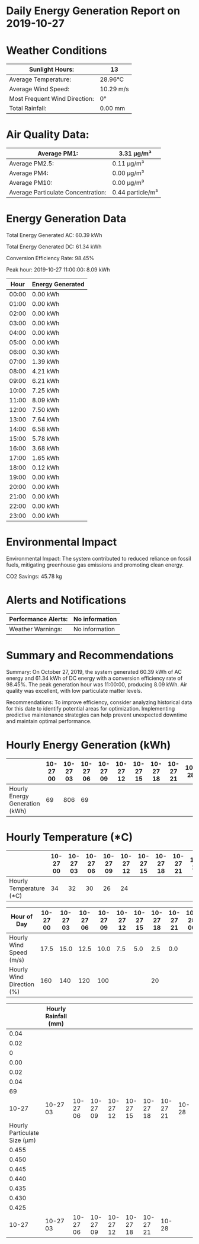 # Daily Energy Generation Report on 2019-10-27

# Weather Conditions

|Sunlight Hours:|13|
|---|---|
|Average Temperature:|28.96°C|
|Average Wind Speed:|10.29 m/s|
|Most Frequent Wind Direction:|0°|
|Total Rainfall:|0.00 mm|

# Air Quality Data:

|Average PM1:|3.31 μg/m³|
|---|---|
|Average PM2.5:|0.11 μg/m³|
|Average PM4:|0.00 μg/m³|
|Average PM10:|0.00 μg/m³|
|Average Particulate Concentration:|0.44 particle/m³|

# Energy Generation Data

Total Energy Generated AC: 60.39 kWh

Total Energy Generated DC: 61.34 kWh

Conversion Efficiency Rate: 98.45%

Peak hour: 2019-10-27 11:00:00: 8.09 kWh

|Hour|Energy Generated|
|---|---|
|00:00|0.00 kWh|
|01:00|0.00 kWh|
|02:00|0.00 kWh|
|03:00|0.00 kWh|
|04:00|0.00 kWh|
|05:00|0.00 kWh|
|06:00|0.30 kWh|
|07:00|1.39 kWh|
|08:00|4.21 kWh|
|09:00|6.21 kWh|
|10:00|7.25 kWh|
|11:00|8.09 kWh|
|12:00|7.50 kWh|
|13:00|7.64 kWh|
|14:00|6.58 kWh|
|15:00|5.78 kWh|
|16:00|3.68 kWh|
|17:00|1.65 kWh|
|18:00|0.12 kWh|
|19:00|0.00 kWh|
|20:00|0.00 kWh|
|21:00|0.00 kWh|
|22:00|0.00 kWh|
|23:00|0.00 kWh|

# Environmental Impact

Environmental Impact: The system contributed to reduced reliance on fossil fuels, mitigating greenhouse gas emissions and promoting clean energy.

CO2 Savings:
45.78 kg

# Alerts and Notifications

|Performance Alerts:|No information|
|---|---|
|Weather Warnings:|No information|

# Summary and Recommendations

Summary: On October 27, 2019, the system generated 60.39 kWh of AC energy and 61.34 kWh of DC energy with a conversion efficiency rate of 98.45%. The peak generation hour was 11:00:00, producing 8.09 kWh. Air quality was excellent, with low particulate matter levels.

Recommendations: To improve efficiency, consider analyzing historical data for this date to identify potential areas for optimization. Implementing predictive maintenance strategies can help prevent unexpected downtime and maintain optimal performance.

# Hourly Energy Generation (kWh)

| |10-27 00|10-27 03|10-27 06|10-27 09|10-27 12|10-27 15|10-27 18|10-27 21|10-28|
|---|---|---|---|---|---|---|---|---|---|
|Hourly Energy Generation (kWh)|69|806|69| | | | | | |

# Hourly Temperature (*C)

| |10-27 00|10-27 03|10-27 06|10-27 09|10-27 12|10-27 15|10-27 18|10-27 21|10-28|
|---|---|---|---|---|---|---|---|---|---|
|Hourly Temperature (*C)|34|32|30|26|24| | | | |

|Hour of Day|10-27 00|10-27 03|10-27 06|10-27 09|10-27 12|10-27 15|10-27 18|10-27 21|10-28 00|
|---|---|---|---|---|---|---|---|---|---|
|Hourly Wind Speed (m/s)|17.5|15.0|12.5|10.0|7.5|5.0|2.5|0.0| |
|Hourly Wind Direction (%)|160|140|120|100| | |20| | |

| |Hourly Rainfall (mm)| | | | | | | |
|---|---|---|---|---|---|---|---|---|
|0.04| | | | | | | | |
|0.02| | | | | | | | |
|0| | | | | | | | |
|0.00| | | | | | | | |
|0.02| | | | | | | | |
|0.04| | | | | | | | |
|69| | | | | | | | |
|10-27|10-27 03|10-27 06|10-27 09|10-27 12|10-27 15|10-27 18|10-27 21|10-28|
|Hourly Particulate Size (µm)| | | | | | | | |
|0.455| | | | | | | | |
|0.450| | | | | | | | |
|0.445| | | | | | | | |
|0.440| | | | | | | | |
|0.435| | | | | | | | |
|0.430| | | | | | | | |
|0.425| | | | | | | | |
|10-27|10-27 03|10-27 06|10-27 09|10-27 12|10-27 18|10-27 21|10-28| |